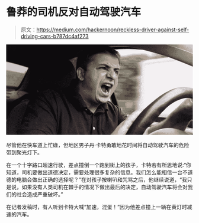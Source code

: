 # 鲁莽的司机反对自动驾驶汽车

> 原文：<https://medium.com/hackernoon/reckless-driver-against-self-driving-cars-b787dc4af273>

![](img/e9faaaee634226fa5dcfd6eda683435c.png)

尽管他在快车道上忙碌，但地区男子丹·卡特勇敢地花时间将自动驾驶汽车的危险带到聚光灯下。

在一个十字路口超速行驶，差点撞倒一个跑到街上的孩子，卡特若有所思地说:“你知道，司机要做出道德决定，需要处理很多复杂的信息。我们怎么能相信一台不道德的电脑会做出正确的选择呢？”在对孩子按喇叭和咒骂之后，他继续说道，“我只是说，如果没有人类司机在棘手的情况下做出最后的决定，自动驾驶汽车将会对我们的社会造成严重破坏。”

在记者发稿时，有人听到卡特大喊“加速，混蛋！”因为他差点撞上一辆在黄灯时减速的汽车。
